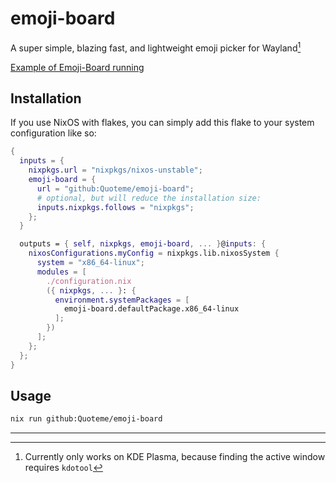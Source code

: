 # emoji-board

A super simple, blazing fast, and lightweight emoji picker for Wayland[^1]

[Example of Emoji-Board running](https://github.com/user-attachments/assets/bff59e56-1eff-4ccc-808d-86b49d452985)

## Installation

If you use NixOS with flakes, you can simply
add this flake to your system configuration like so:

```nix
{
  inputs = {
    nixpkgs.url = "nixpkgs/nixos-unstable";
    emoji-board = {
      url = "github:Quoteme/emoji-board";
      # optional, but will reduce the installation size:
      inputs.nixpkgs.follows = "nixpkgs";
    };
  }

  outputs = { self, nixpkgs, emoji-board, ... }@inputs: {
    nixosConfigurations.myConfig = nixpkgs.lib.nixosSystem {
      system = "x86_64-linux";
      modules = [
        ./configuration.nix
        ({ nixpkgs, ... }: {
          environment.systemPackages = [
            emoji-board.defaultPackage.x86_64-linux
          ];
        })
      ];
    };
  };
}
```

## Usage

```sh
nix run github:Quoteme/emoji-board
```

---

[^1]: Currently only works on KDE Plasma, because finding the active window requires `kdotool`
